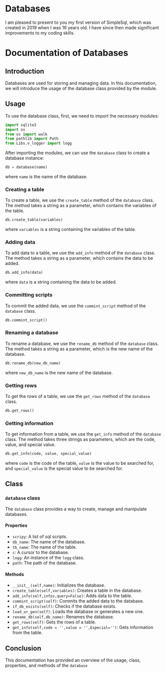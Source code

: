 # Databases
I am pleased to present to you my first version of SimpleSql, which was created in 2019 when I was 16 years old. I have since then made significant improvements to my coding skills.

# Documentation of Databases

## Introduction
Databases are used for storing and managing data. In this documentation, we will introduce the usage of the database class provided by the module.

## Usage
To use the database class, first, we need to import the necessary modules:
```python
import sqlite3
import os
from os import walk
from pathlib import Path
from Libs.v_logger import logg
```

After importing the modules, we can use the `database` class to create a database instance:
```python
db = database(name)
```
where `name` is the name of the database.

### Creating a table
To create a table, we use the `create_table` method of the `database` class. The method takes a string as a parameter, which contains the variables of the table.

```python
db.create_table(variables)
```
where `variables` is a string containing the variables of the table.

### Adding data
To add data to a table, we use the `add_info` method of the `database` class. The method takes a string as a parameter, which contains the data to be added.

```python
db.add_info(data)
```
where `data` is a string containing the data to be added.

### Committing scripts
To commit the added data, we use the `commint_script` method of the `database` class.

```python
db.commint_script()
```

### Renaming a database
To rename a database, we use the `rename_db` method of the `database` class. The method takes a string as a parameter, which is the new name of the database.

```python
db.rename_db(new_db_name)
```
where `new_db_name` is the new name of the database.

### Getting rows
To get the rows of a table, we use the `get_rows` method of the `database` class.

```python
db.get_rows()
```

### Getting information
To get information from a table, we use the `get_info` method of the `database` class. The method takes three strings as parameters, which are the code, value, and special value.

```python
db.get_info(code, value, special_value)
```
where `code` is the code of the table, `value` is the value to be searched for, and `special_value` is the special value to be searched for.

## Class
### `database` class
The `database` class provides a way to create, manage and manipulate databases.

#### Properties
- `scripy`: A list of sql scripts.
- `db_name`: The name of the database.
- `tb_name`: The name of the table.
- `c`: A cursor to the database.
- `logg`: An instance of the `logg` class.
- `path`: The path of the database.

#### Methods
- `__init__(self,name)`: Initializes the database.
- `create_table(self,variables)`: Creates a table in the database.
- `add_info(self,infos,query=False)`: Adds data to the table.
- `commint_script(self)`: Commits the added data to the database.
- `if_db_exists(self)`: Checks if the database exists.
- `load_or_gen(self)`: Loads the database or generates a new one.
- `rename_db(self,db_name)`: Renames the database.
- `get_rows(self)`: Gets the rows of a table.
- `get_info(self,code = '',value = '',Expecial='')`: Gets information from the table.

## Conclusion
This documentation has provided an overview of the usage, class, properties, and methods of the `database`
